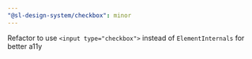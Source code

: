```yaml
---
"@sl-design-system/checkbox": minor
---
```


Refactor to use `<input type="checkbox">` instead of `ElementInternals` for better a11y
